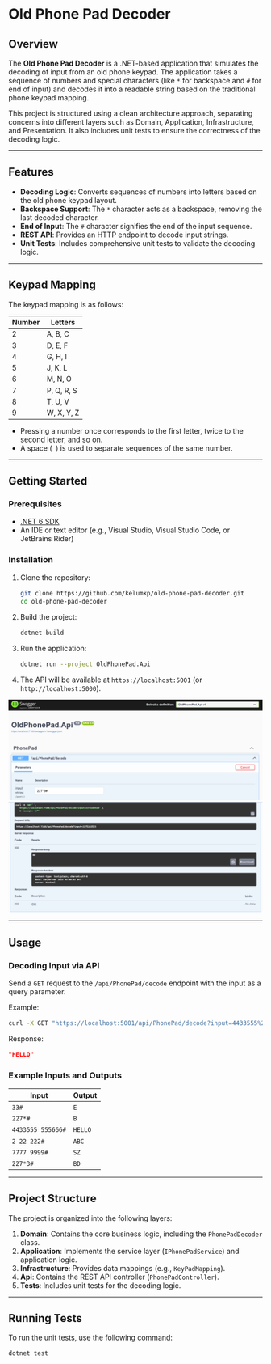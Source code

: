 # Old Phone Pad Decoder

## Overview

The **Old Phone Pad Decoder** is a .NET-based application that simulates the decoding of input from an old phone keypad. The application takes a sequence of numbers and special characters (like `*` for backspace and `#` for end of input) and decodes it into a readable string based on the traditional phone keypad mapping.

This project is structured using a clean architecture approach, separating concerns into different layers such as Domain, Application, Infrastructure, and Presentation. It also includes unit tests to ensure the correctness of the decoding logic.

---

## Features

- **Decoding Logic**: Converts sequences of numbers into letters based on the old phone keypad layout.
- **Backspace Support**: The `*` character acts as a backspace, removing the last decoded character.
- **End of Input**: The `#` character signifies the end of the input sequence.
- **REST API**: Provides an HTTP endpoint to decode input strings.
- **Unit Tests**: Includes comprehensive unit tests to validate the decoding logic.

---

## Keypad Mapping

The keypad mapping is as follows:

| Number | Letters       |
|--------|---------------|
| 2      | A, B, C       |
| 3      | D, E, F       |
| 4      | G, H, I       |
| 5      | J, K, L       |
| 6      | M, N, O       |
| 7      | P, Q, R, S    |
| 8      | T, U, V       |
| 9      | W, X, Y, Z    |

- Pressing a number once corresponds to the first letter, twice to the second letter, and so on.
- A space (` `) is used to separate sequences of the same number.

---

## Getting Started

### Prerequisites

- [.NET 6 SDK](https://dotnet.microsoft.com/download/dotnet/6.0)
- An IDE or text editor (e.g., Visual Studio, Visual Studio Code, or JetBrains Rider)

### Installation

1. Clone the repository:
   ```bash
   git clone https://github.com/kelumkp/old-phone-pad-decoder.git
   cd old-phone-pad-decoder
   ```

2. Build the project:
   ```bash
   dotnet build
   ```

3. Run the application:
   ```bash
   dotnet run --project OldPhonePad.Api
   ```

4. The API will be available at `https://localhost:5001` (or `http://localhost:5000`).

![API_1_](./photos/api_1.png)
![API_2_](./photos/api_2.png)

---

## Usage

### Decoding Input via API

Send a `GET` request to the `/api/PhonePad/decode` endpoint with the input as a query parameter.

Example:
```bash
curl -X GET "https://localhost:5001/api/PhonePad/decode?input=4433555%20555666%23"
```

Response:
```json
"HELLO"
```

### Example Inputs and Outputs

| Input               | Output  |
|---------------------|---------|
| `33#`               | `E`     |
| `227*#`             | `B`     |
| `4433555 555666#`   | `HELLO` |
| `2 22 222#`         | `ABC`   |
| `7777 9999#`        | `SZ`    |
| `227*3#`            | `BD`    |

---

## Project Structure

The project is organized into the following layers:

1. **Domain**: Contains the core business logic, including the `PhonePadDecoder` class.
2. **Application**: Implements the service layer (`IPhonePadService`) and application logic.
3. **Infrastructure**: Provides data mappings (e.g., `KeyPadMapping`).
4. **Api**: Contains the REST API controller (`PhonePadController`).
5. **Tests**: Includes unit tests for the decoding logic.

---

## Running Tests

To run the unit tests, use the following command:
```bash
dotnet test
```